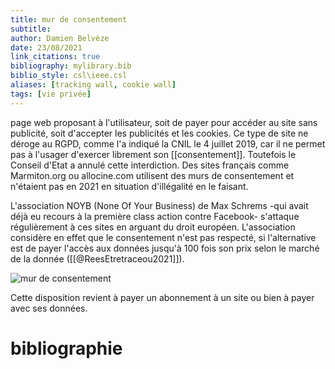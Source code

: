 ```yaml
---
title: mur de consentement
subtitle:
author: Damien Belvèze
date: 23/08/2021
link_citations: true
bibliography: mylibrary.bib
biblio_style: csl\ieee.csl
aliases: [tracking wall, cookie wall]
tags: [vie privée]
---
```


page web proposant à l'utilisateur, soit de payer pour accéder au site sans publicité, soit d'accepter les publicités et les cookies. 
Ce type de site ne déroge  au RGPD, comme l'a indiqué la CNIL le 4 juillet 2019, car il ne permet pas à l'usager d'exercer librement son [[consentement]].  Toutefois le Conseil d'Etat a annulé cette interdiction.  Des sites français comme Marmiton.org ou allocine.com utilisent des murs de consentement et n'étaient pas en 2021 en situation d'illégalité en le faisant.

L'association NOYB (None Of Your Business) de Max Schrems -qui avait déjà eu recours à la première class action contre Facebook- s'attaque régulièrement à ces sites en arguant du droit européen. L'association considère en effet que le consentement n'est pas respecté, si l'alternative est de payer l'accès aux données jusqu'à 100 fois son prix selon le marché de la donnée ([[@ReesEtretraceou2021]]).

![mur de consentement](mur_consentement.jpg)

Cette disposition revient à payer un abonnement à un site ou bien à payer avec ses données. 


# bibliographie

